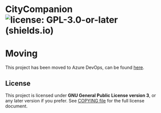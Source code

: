 # CityCompanion <br />![license: GPL-3.0-or-later (shields.io)](https://img.shields.io/badge/license-GPL--3.0--or--later-important)

# Moving

This project has been moved to Azure DevOps, can be found [here](https://dev.azure.com/RelaperDev/CityCompanion).

## License

This project is licensed under **GNU General Public License version 3**, or any later version if you prefer. See [COPYING file](COPYING) for the full license document.